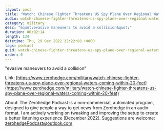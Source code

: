 ```yaml
---
layout: post
title: "Watch: Chinese Fighter Threatens US Spy Plane Over Regional Waters, Coming Within 20 Feet"
audio: watch-chinese-fighter-threatens-us-spy-plane-over-regional-waters-coming-within-20-feet-1
category: military
desc: "&quot;evasive maneuvers to avoid a collision&quot;"
duration: 00:02:14
length: 134
datetime: Thu, 29 Dec 2022 22:22:00 +0000
tags: podcast
guid: watch-chinese-fighter-threatens-us-spy-plane-over-regional-waters-coming-within-20-feet-0
order: 0
---
```

&quot;evasive maneuvers to avoid a collision&quot;

Link: [https://www.zerohedge.com/military/watch-chinese-fighter-threatens-us-spy-plane-over-regional-waters-coming-within-20-feet](https://www.zerohedge.com/military/watch-chinese-fighter-threatens-us-spy-plane-over-regional-waters-coming-within-20-feet)

About: The Zerohedge Podcast is a non-commercial, automated program, designed to give people a way to get news from Zerohedge in an audio format.  I am actively working on tweaking and improving the setup to create a better listening experience (December 2022).  Suggestions are welcome: [zerohedgePodcast@outlook.com](mailto:zerohedgePodcast@outlook.com)